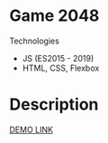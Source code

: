 # Game 2048
Technologies
* JS (ES2015 - 2019)
* HTML, CSS, Flexbox

# Description
[DEMO LINK](https://Pavlo-Khashchevskyi.github.io/js_2048_game/)
